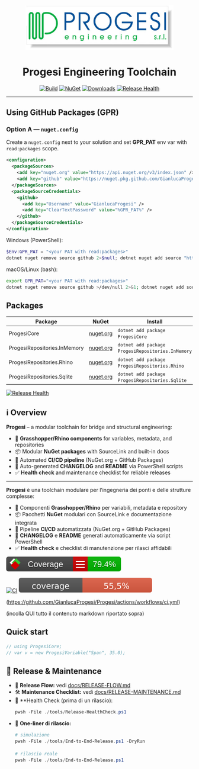 <!-- PROGESI:HERO:START -->
<p align="center">
  <img src="docs/assets/progesi-logo.jpg" alt="Progesi Logo" width="400"/>
</p>

<h1 align="center">Progesi Engineering Toolchain</h1>

<p align="center">
  <a href="https://github.com/GianlucaProgesi/Progesi/actions/workflows/release.yml"><img src="https://github.com/GianlucaProgesi/Progesi/actions/workflows/release.yml/badge.svg" alt="Build"/></a>
  <a href="https://www.nuget.org/packages/ProgesiCore"><img src="https://img.shields.io/nuget/v/ProgesiCore.svg" alt="NuGet"/></a>
  <a href="https://www.nuget.org/packages/ProgesiCore"><img src="https://img.shields.io/nuget/dt/ProgesiCore.svg" alt="Downloads"/></a>
  <a href="tools/Release-HealthCheck.ps1"><img src="https://img.shields.io/badge/Release%20Health-Run%20check-2ea44f?logo=powershell&logoColor=white" alt="Release Health"/></a>
</p>

---
<!-- PROGESI:HERO:END -->

<!-- PROGESI:GPR:START -->
## Using GitHub Packages (GPR)

### Option A — `nuget.config`

Create a `nuget.config` next to your solution and set **GPR_PAT** env var with `read:packages` scope.

```xml
<configuration>
  <packageSources>
    <add key="nuget.org" value="https://api.nuget.org/v3/index.json" />
    <add key="github" value="https://nuget.pkg.github.com/GianlucaProgesi/index.json" />
  </packageSources>
  <packageSourceCredentials>
    <github>
      <add key="Username" value="GianlucaProgesi" />
      <add key="ClearTextPassword" value="%GPR_PAT%" />
    </github>
  </packageSourceCredentials>
</configuration>
```

Windows (PowerShell):
```powershell
$Env:GPR_PAT = "<your PAT with read:packages>"
dotnet nuget remove source github 2>$null; dotnet nuget add source "https://nuget.pkg.github.com/GianlucaProgesi/index.json" --name "github" --username "GianlucaProgesi" --password "$Env:GPR_PAT" --store-password-in-clear-text
```

macOS/Linux (bash):
```bash
export GPR_PAT="<your PAT with read:packages>"
dotnet nuget remove source github >/dev/null 2>&1; dotnet nuget add source "https://nuget.pkg.github.com/GianlucaProgesi/index.json" --name "github" --username "GianlucaProgesi" --password "$GPR_PAT" --store-password-in-clear-text
```
<!-- PROGESI:GPR:END -->

<!-- PROGESI:PACKAGES:START -->
## Packages

| Package | NuGet | Install |
|---|---|---|
| ProgesiCore | [nuget.org](https://www.nuget.org/packages/ProgesiCore) | `dotnet add package ProgesiCore` |
| ProgesiRepositories.InMemory | [nuget.org](https://www.nuget.org/packages/ProgesiRepositories.InMemory) | `dotnet add package ProgesiRepositories.InMemory` |
| ProgesiRepositories.Rhino | [nuget.org](https://www.nuget.org/packages/ProgesiRepositories.Rhino) | `dotnet add package ProgesiRepositories.Rhino` |
| ProgesiRepositories.Sqlite | [nuget.org](https://www.nuget.org/packages/ProgesiRepositories.Sqlite) | `dotnet add package ProgesiRepositories.Sqlite` |
<!-- PROGESI:PACKAGES:END -->

<!-- PROGESI:BADGES:START -->
[![Release Health](https://img.shields.io/badge/Release%20Health-Run%20check-2ea44f?logo=powershell&logoColor=white)](tools/Release-HealthCheck.ps1)
<!-- PROGESI:BADGES:END -->

<!-- PROGESI:OVERVIEW:START -->

## ℹ️ Overview

**Progesi** – a modular toolchain for bridge and structural engineering:
- 🧩 **Grasshopper/Rhino components** for variables, metadata, and repositories
- 📦 Modular **NuGet packages** with SourceLink and built-in docs
- 🚀 Automated **CI/CD pipeline** (NuGet.org + GitHub Packages)
- 📝 Auto-generated **CHANGELOG** and **README** via PowerShell scripts
- ✅ **Health check** and maintenance checklist for reliable releases

---

**Progesi** è una toolchain modulare per l’ingegneria dei ponti e delle strutture complesse:
- 🧩 Componenti **Grasshopper/Rhino** per variabili, metadata e repository
- 📦 Pacchetti **NuGet** modulari con SourceLink e documentazione integrata
- 🚀 Pipeline **CI/CD** automatizzata (NuGet.org + GitHub Packages)
- 📝 **CHANGELOG** e **README** generati automaticamente via script PowerShell
- ✅ **Health check** e checklist di manutenzione per rilasci affidabili

<!-- PROGESI:OVERVIEW:END -->


![Coverage](docs/coverage/badge_linecoverage.svg)

[![CI](https://github.com/GianlucaProgesi/Progesi/actions/workflows/ci.yml/badge.svg)](https://github.com/GianlucaProgesi/Progesi/actions/workflows/ci.yml) ![Coverage](docs/badges/coverage-core.svg)

(https://github.com/GianlucaProgesi/Progesi/actions/workflows/ci.yml)

(incolla QUI tutto il contenuto markdown riportato sopra)

<!-- PROGESI:QUICKSTART:START -->
## Quick start

```csharp
// using ProgesiCore;
// var v = new ProgesiVariable("Span", 35.0);
```
<!-- PROGESI:QUICKSTART:END -->

<!-- PROGESI:RELMAINT:START -->

## 🔧 Release & Maintenance

- 📖 **Release Flow:** vedi [docs/RELEASE-FLOW.md](docs/RELEASE-FLOW.md)  
- 🛠️ **Maintenance Checklist:** vedi [docs/RELEASE-MAINTENANCE.md](docs/RELEASE-MAINTENANCE.md)  
- 🚦 **Health Check (prima di un rilascio):
  ```powershell
  pwsh -File ./tools/Release-HealthCheck.ps1
  ```
- 🚀 **One-liner di rilascio:**
  ```powershell
  # simulazione
  pwsh -File ./tools/End-to-End-Release.ps1 -DryRun

  # rilascio reale
  pwsh -File ./tools/End-to-End-Release.ps1
  ```

<!-- PROGESI:RELMAINT:END -->
